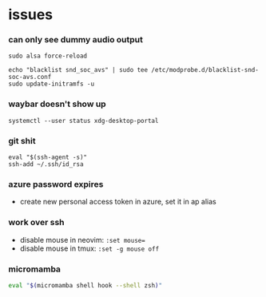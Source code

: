 # issues

### can only see dummy audio output

```
sudo alsa force-reload
```

```
echo "blacklist snd_soc_avs" | sudo tee /etc/modprobe.d/blacklist-snd-soc-avs.conf
sudo update-initramfs -u
```

### waybar doesn't show up

```
systemctl --user status xdg-desktop-portal
```

### git shit

```
eval "$(ssh-agent -s)"
ssh-add ~/.ssh/id_rsa
```

### azure password expires

* create new personal access token in azure, set it in ap alias

### work over ssh

* disable mouse in neovim: `:set mouse=`
* disable mouse in tmux: `:set -g mouse off`

### micromamba

```sh
eval "$(micromamba shell hook --shell zsh)"
```
